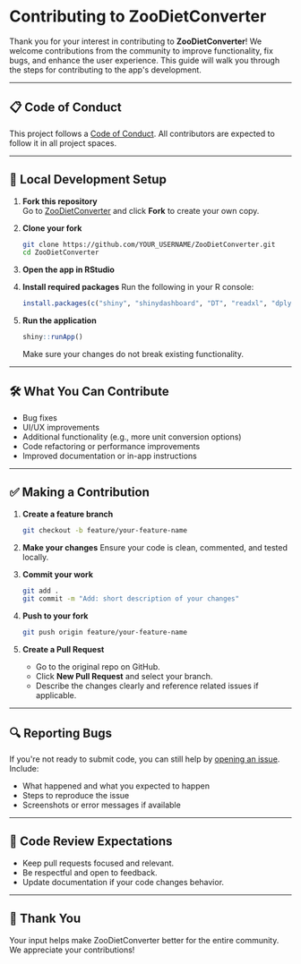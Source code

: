 
# Contributing to ZooDietConverter

Thank you for your interest in contributing to **ZooDietConverter**! We welcome contributions from the community to improve functionality, fix bugs, and enhance the user experience. This guide will walk you through the steps for contributing to the app's development.

---
## 📋 Code of Conduct

This project follows a [Code of Conduct](CODE_OF_CONDUCT.md). All contributors are expected to follow it in all project spaces.

---
## 🧰 Local Development Setup

1. **Fork this repository**  
   Go to [ZooDietConverter](https://github.com/KaraWatts/ZooDietConverter) and click **Fork** to create your own copy.

2. **Clone your fork**
   ```bash
   git clone https://github.com/YOUR_USERNAME/ZooDietConverter.git
   cd ZooDietConverter
    ````

3. **Open the app in RStudio**

4. **Install required packages**
   Run the following in your R console:

   ```r
   install.packages(c("shiny", "shinydashboard", "DT", "readxl", "dplyr", "writexl", "stringr"))
   ```

5. **Run the application**

   ```r
   shiny::runApp()
   ```

    Make sure your changes do not break existing functionality.


---
## 🛠 What You Can Contribute

* Bug fixes
* UI/UX improvements
* Additional functionality (e.g., more unit conversion options)
* Code refactoring or performance improvements
* Improved documentation or in-app instructions


---
## ✅ Making a Contribution

1. **Create a feature branch**

   ```bash
   git checkout -b feature/your-feature-name
   ```

2. **Make your changes**
   Ensure your code is clean, commented, and tested locally.

3. **Commit your work**

   ```bash
   git add .
   git commit -m "Add: short description of your changes"
   ```

4. **Push to your fork**

   ```bash
   git push origin feature/your-feature-name
   ```

5. **Create a Pull Request**

   * Go to the original repo on GitHub.
   * Click **New Pull Request** and select your branch.
   * Describe the changes clearly and reference related issues if applicable.

---

## 🔍 Reporting Bugs

If you're not ready to submit code, you can still help by [opening an issue](https://github.com/KaraWatts/ZooDietConverter/issues). Include:

* What happened and what you expected to happen
* Steps to reproduce the issue
* Screenshots or error messages if available

---

## 🤝 Code Review Expectations

* Keep pull requests focused and relevant.
* Be respectful and open to feedback.
* Update documentation if your code changes behavior.

---

## 🙏 Thank You

Your input helps make ZooDietConverter better for the entire community. We appreciate your contributions!


